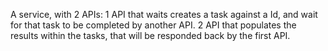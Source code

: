 A service, with 2 APIs:
1 API that waits creates a task against a Id, and wait for that task to be completed by another API.
2 API that populates the results within the tasks, that will be responded back by the first API.
